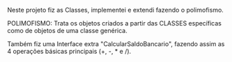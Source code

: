 Neste projeto fiz as Classes, implementei e extendi fazendo o polimofismo.

POLIMOFISMO: Trata os objetos criados a partir das CLASSES específicas como 
de objetos de uma classe genérica.

Também fiz uma Interface extra "CalcularSaldoBancario", fazendo assim as 4 
operações básicas principais (+, -, * e /).